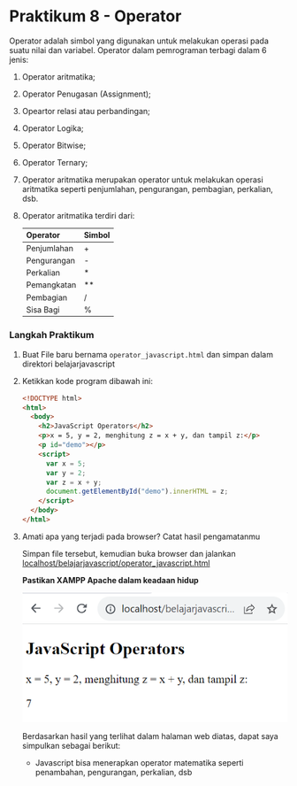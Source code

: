 # Praktikum 8 - Operator

Operator adalah simbol yang digunakan untuk melakukan operasi pada suatu nilai dan variabel. Operator dalam pemrograman terbagi dalam 6 jenis:

1. Operator aritmatika;
2. Operator Penugasan (Assignment);
3. Opeartor relasi atau perbandingan;
4. Operator Logika;
5. Operator Bitwise;
6. Operator Ternary;
7. Operator aritmatika merupakan operator untuk melakukan operasi aritmatika seperti penjumlahan, pengurangan, pembagian, perkalian, dsb.
8. Operator aritmatika terdiri dari:

   | Operator    | Simbol |
   | ----------- | ------ |
   | Penjumlahan | +      |
   | Pengurangan | -      |
   | Perkalian   | \*     |
   | Pemangkatan | \*\*   |
   | Pembagian   | /      |
   | Sisa Bagi   | %      |

### Langkah Praktikum

1. Buat File baru bernama `operator_javascript.html` dan simpan dalam direktori belajarjavascript
2. Ketikkan kode program dibawah ini:

   ```html
   <!DOCTYPE html>
   <html>
     <body>
       <h2>JavaScript Operators</h2>
       <p>x = 5, y = 2, menghitung z = x + y, dan tampil z:</p>
       <p id="demo"></p>
       <script>
         var x = 5;
         var y = 2;
         var z = x + y;
         document.getElementById("demo").innerHTML = z;
       </script>
     </body>
   </html>
   ```

3. Amati apa yang terjadi pada browser? Catat hasil pengamatanmu

   Simpan file tersebut, kemudian buka browser dan jalankan [localhost/belajarjavascript/operator_javascript.html](http://localhost/belajarjavascript/operator.html)

   **Pastikan XAMPP Apache dalam keadaan hidup**

   ![operator](/js/img/praktikum8/operator.png)

   Berdasarkan hasil yang terlihat dalam halaman web diatas, dapat saya simpulkan sebagai berikut:

   - Javascript bisa menerapkan operator matematika seperti penambahan, pengurangan, perkalian, dsb
